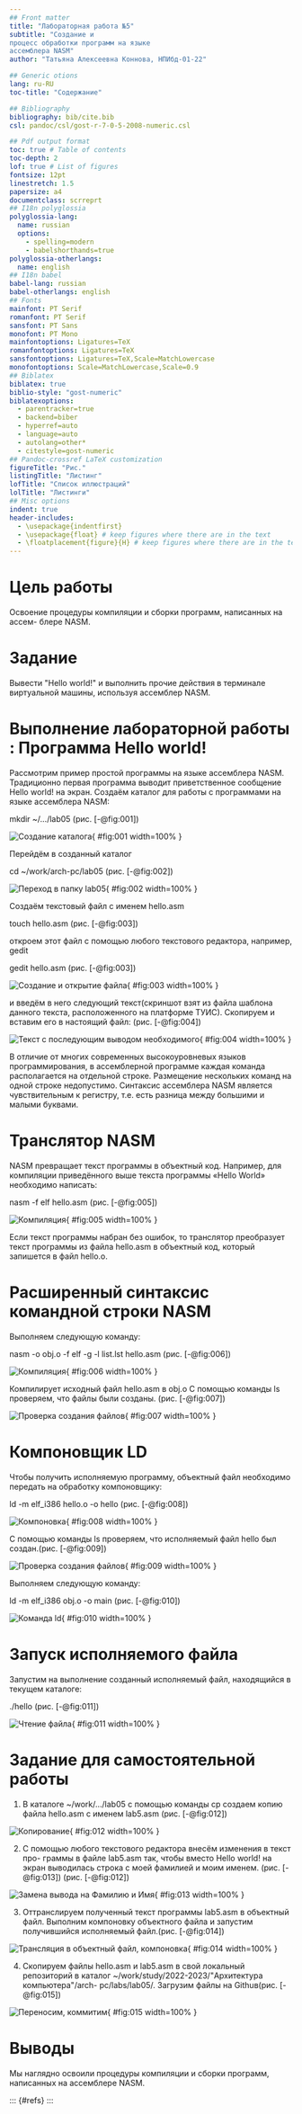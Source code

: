 ```yaml
---
## Front matter
title: "Лабораторная работа №5"
subtitle: "Создание и
процесс обработки программ на языке
ассемблера NASM"
author: "Татьяна Алексеевна Коннова, НПИбд-01-22"

## Generic otions
lang: ru-RU
toc-title: "Содержание"

## Bibliography
bibliography: bib/cite.bib
csl: pandoc/csl/gost-r-7-0-5-2008-numeric.csl

## Pdf output format
toc: true # Table of contents
toc-depth: 2
lof: true # List of figures
fontsize: 12pt
linestretch: 1.5
papersize: a4
documentclass: scrreprt
## I18n polyglossia
polyglossia-lang:
  name: russian
  options:
	- spelling=modern
	- babelshorthands=true
polyglossia-otherlangs:
  name: english
## I18n babel
babel-lang: russian
babel-otherlangs: english
## Fonts
mainfont: PT Serif
romanfont: PT Serif
sansfont: PT Sans
monofont: PT Mono
mainfontoptions: Ligatures=TeX
romanfontoptions: Ligatures=TeX
sansfontoptions: Ligatures=TeX,Scale=MatchLowercase
monofontoptions: Scale=MatchLowercase,Scale=0.9
## Biblatex
biblatex: true
biblio-style: "gost-numeric"
biblatexoptions:
  - parentracker=true
  - backend=biber
  - hyperref=auto
  - language=auto
  - autolang=other*
  - citestyle=gost-numeric
## Pandoc-crossref LaTeX customization
figureTitle: "Рис."
listingTitle: "Листинг"
lofTitle: "Список иллюстраций"
lolTitle: "Листинги"
## Misc options
indent: true
header-includes:
  - \usepackage{indentfirst}
  - \usepackage{float} # keep figures where there are in the text
  - \floatplacement{figure}{H} # keep figures where there are in the text
---
```


# Цель работы

Освоение процедуры компиляции и сборки программ, написанных на ассем-
блере NASM.

# Задание

Вывести "Hello world!" и выполнить прочие действия в терминале виртуальной машины, используя ассемблер NASM.

# Выполнение лабораторной работы : Программа Hello world!
Рассмотрим пример простой программы на языке ассемблера NASM. Традиционно первая программа выводит приветственное сообщение Hello world!
на экран.
Создаём каталог для работы с программами на языке ассемблера NASM:  

mkdir ~/.../lab05  (рис. [-@fig:001])

![Создание каталога](image/1mkdir.jpg){ #fig:001 width=100% }

Перейдём в созданный каталог  

cd ~/work/arch-pc/lab05  (рис. [-@fig:002])

![Переход в папку lab05](image/2perehod_v_lab05.jpg){ #fig:002 width=100% }

Создаём текстовый файл с именем hello.asm  

touch hello.asm  (рис. [-@fig:003])

откроем этот файл с помощью любого текстового редактора, например, gedit  

gedit hello.asm  (рис. [-@fig:003])

![Создание и открытие файла](image/touchgedit.jpg){ #fig:003 width=100% }

и введём в него следующий текст(скриншот взят из файла шаблона данного текста, расположенного на платформе ТУИС). Скопируем и вставим его в настоящий файл:  (рис. [-@fig:004])

![Текст с последующим выводом необходимого](image/vyvodhello.jpg){ #fig:004 width=100% }  

В отличие от многих современных высокоуровневых языков программирования, в ассемблерной программе каждая команда располагается на отдельной
строке. Размещение нескольких команд на одной строке недопустимо. Синтаксис ассемблера NASM является чувствительным к регистру, т.е. есть разница
между большими и малыми буквами.

# Транслятор NASM
NASM превращает текст программы в объектный код. Например, для компиляции приведённого выше текста программы «Hello World» необходимо написать:  

nasm -f elf hello.asm  (рис. [-@fig:005])  

![Компиляция](image/vsepohello.jpg){ #fig:005 width=100% }

Если текст программы набран без ошибок, то транслятор преобразует текст
программы из файла hello.asm в объектный код, который запишется в файл
hello.o.

# Расширенный синтаксис командной строки NASM
Выполняем следующую команду:  

nasm -o obj.o -f elf -g -l list.lst hello.asm   (рис. [-@fig:006])

![Компиляция](image/vsepohello.jpg){ #fig:006 width=100% }

Компилирует исходный файл hello.asm в obj.o 
С помощью команды ls проверяем, что файлы были созданы.  (рис. [-@fig:007])

![Проверка создания файлов](image/est_asm_o.jpg){ #fig:007 width=100% }

# Компоновщик LD
Чтобы получить исполняемую программу,
объектный файл необходимо передать на обработку компоновщику:  

ld -m elf_i386 hello.o -o hello    (рис. [-@fig:008])

![Компоновка](image/vsepohello.jpg){ #fig:008 width=100% }

С помощью команды ls проверяем, что исполняемый файл hello был создан.(рис. [-@fig:009])  

![Проверка создания файлов](image/estvse_i_hello.jpg){ #fig:009 width=100% }

Выполняем следующую команду:  

ld -m elf_i386 obj.o -o main  (рис. [-@fig:010]) 

![Команда ld](image/vsepohello.jpg){ #fig:010 width=100% }

# Запуск исполняемого файла
Запустим на выполнение созданный исполняемый файл, находящийся в
текущем каталоге:  

./hello              (рис. [-@fig:011]) 

![Чтение файла](image/chitaem_hello.jpg){ #fig:011 width=100% }

# Задание для самостоятельной работы   

1. В каталоге ~/work/.../lab05 с помощью команды cp создаем копию
файла hello.asm с именем lab5.asm (рис. [-@fig:012]) 

![Копирование](image/cp_i_gditlab5.jpg){ #fig:012 width=100% }

2. С помощью любого текстового редактора внесём изменения в текст про-
граммы в файле lab5.asm так, чтобы вместо Hello world! на экран выводилась строка с моей фамилией и моим именем.   (рис. [-@fig:013]) (рис. [-@fig:012]) 

![Замена вывода на Фамилию и Имя](image/konn.jpg){ #fig:013 width=100% }

3. Оттранслируем полученный текст программы lab5.asm в объектный
файл. Выполним компоновку объектного файла и запустим получившийся исполняемый файл.(рис. [-@fig:014])

![Трансляция в объектный файл, компоновка](image/vse_po_konn.jpg){ #fig:014 width=100% }

4. Скопируем файлы hello.asm и lab5.asm в свой локальный репозиторий
в каталог ~/work/study/2022-2023/"Архитектура компьютера"/arch-
pc/labs/lab05/. Загрузим файлы на Githuв(рис. [-@fig:015])

![Переносим, коммитим](image/commitim.jpg){ #fig:015 width=100% }

# Выводы

Мы наглядно освоили процедуры компиляции и сборки программ, написанных на ассемблере NASM.



::: {#refs}
:::
